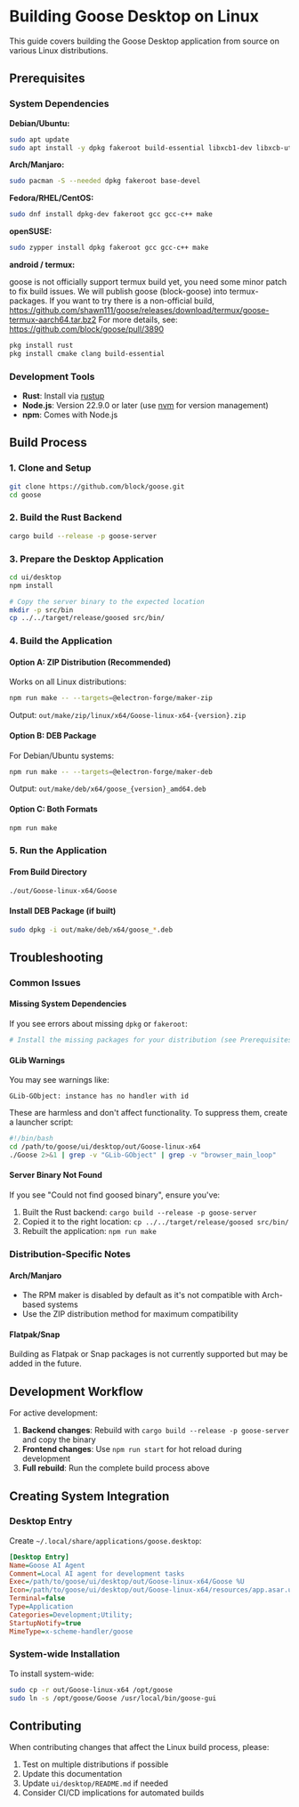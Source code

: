 # Building Goose Desktop on Linux

This guide covers building the Goose Desktop application from source on various Linux distributions.

## Prerequisites

### System Dependencies

**Debian/Ubuntu:**
```bash
sudo apt update
sudo apt install -y dpkg fakeroot build-essential libxcb1-dev libxcb-util-dev
```

**Arch/Manjaro:**
```bash
sudo pacman -S --needed dpkg fakeroot base-devel
```

**Fedora/RHEL/CentOS:**
```bash
sudo dnf install dpkg-dev fakeroot gcc gcc-c++ make
```

**openSUSE:**
```bash
sudo zypper install dpkg fakeroot gcc gcc-c++ make
```

**android / termux:**

goose is not officially support termux build yet, you need some minor patch to fix build issues.
We will publish goose (block-goose) into termux-packages.
If you want to try there is a non-official build, https://github.com/shawn111/goose/releases/download/termux/goose-termux-aarch64.tar.bz2
For more details, see: https://github.com/block/goose/pull/3890

```bash
pkg install rust
pkg install cmake clang build-essential
```

### Development Tools

- **Rust**: Install via [rustup](https://rustup.rs/)
- **Node.js**: Version 22.9.0 or later (use [nvm](https://github.com/nvm-sh/nvm) for version management)
- **npm**: Comes with Node.js

## Build Process

### 1. Clone and Setup
```bash
git clone https://github.com/block/goose.git
cd goose
```

### 2. Build the Rust Backend
```bash
cargo build --release -p goose-server
```

### 3. Prepare the Desktop Application
```bash
cd ui/desktop
npm install

# Copy the server binary to the expected location
mkdir -p src/bin
cp ../../target/release/goosed src/bin/
```

### 4. Build the Application

#### Option A: ZIP Distribution (Recommended)
Works on all Linux distributions:
```bash
npm run make -- --targets=@electron-forge/maker-zip
```

Output: `out/make/zip/linux/x64/Goose-linux-x64-{version}.zip`

#### Option B: DEB Package
For Debian/Ubuntu systems:
```bash
npm run make -- --targets=@electron-forge/maker-deb
```

Output: `out/make/deb/x64/goose_{version}_amd64.deb`

#### Option C: Both Formats
```bash
npm run make
```

### 5. Run the Application

#### From Build Directory
```bash
./out/Goose-linux-x64/Goose
```

#### Install DEB Package (if built)
```bash
sudo dpkg -i out/make/deb/x64/goose_*.deb
```

## Troubleshooting

### Common Issues

#### Missing System Dependencies
If you see errors about missing `dpkg` or `fakeroot`:
```bash
# Install the missing packages for your distribution (see Prerequisites above)
```

#### GLib Warnings
You may see warnings like:
```
GLib-GObject: instance has no handler with id
```
These are harmless and don't affect functionality. To suppress them, create a launcher script:

```bash
#!/bin/bash
cd /path/to/goose/ui/desktop/out/Goose-linux-x64
./Goose 2>&1 | grep -v "GLib-GObject" | grep -v "browser_main_loop"
```

#### Server Binary Not Found
If you see "Could not find goosed binary", ensure you've:
1. Built the Rust backend: `cargo build --release -p goose-server`
2. Copied it to the right location: `cp ../../target/release/goosed src/bin/`
3. Rebuilt the application: `npm run make`

### Distribution-Specific Notes

#### Arch/Manjaro
- The RPM maker is disabled by default as it's not compatible with Arch-based systems
- Use the ZIP distribution method for maximum compatibility

#### Flatpak/Snap
Building as Flatpak or Snap packages is not currently supported but may be added in the future.

## Development Workflow

For active development:

1. **Backend changes**: Rebuild with `cargo build --release -p goose-server` and copy the binary
2. **Frontend changes**: Use `npm run start` for hot reload during development
3. **Full rebuild**: Run the complete build process above

## Creating System Integration

### Desktop Entry
Create `~/.local/share/applications/goose.desktop`:
```ini
[Desktop Entry]
Name=Goose AI Agent
Comment=Local AI agent for development tasks
Exec=/path/to/goose/ui/desktop/out/Goose-linux-x64/Goose %U
Icon=/path/to/goose/ui/desktop/out/Goose-linux-x64/resources/app.asar.unpacked/src/images/icon.png
Terminal=false
Type=Application
Categories=Development;Utility;
StartupNotify=true
MimeType=x-scheme-handler/goose
```

### System-wide Installation
To install system-wide:
```bash
sudo cp -r out/Goose-linux-x64 /opt/goose
sudo ln -s /opt/goose/Goose /usr/local/bin/goose-gui
```

## Contributing

When contributing changes that affect the Linux build process, please:

1. Test on multiple distributions if possible
2. Update this documentation
3. Update `ui/desktop/README.md` if needed
4. Consider CI/CD implications for automated builds
